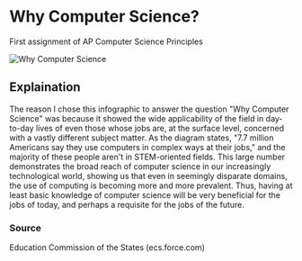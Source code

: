 # Why Computer Science?
First assignment of AP Computer Science Principles

![Why Computer Science](https://www.ecs.org/wp-content/uploads/blog2.png)

## Explaination
The reason I chose this infographic to answer the question "Why Computer Science" was because it showed the wide applicability of the field in day-to-day lives of even those whose jobs are, at the surface level, concerned with a vastly different subject matter. As the diagram states, "7.7 million Americans say they use computers in complex ways at their jobs," and the majority of these people aren't in STEM-oriented fields. This large number demonstrates the broad reach of computer science in our increasingly technological world, showing us that even in seemingly disparate domains, the use of computing is becoming more and more prevalent. Thus, having at least basic knowledge of computer science will be very beneficial for the jobs of today, and perhaps a requisite for the jobs of the future.

### Source
Education Commission of the States (ecs.force.com)
